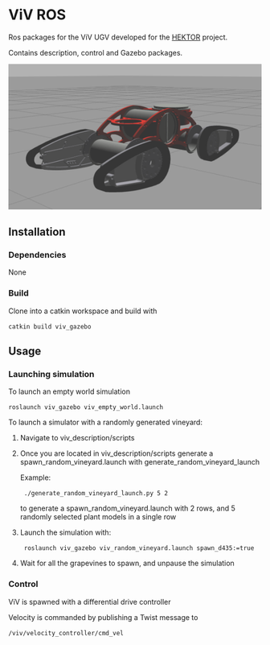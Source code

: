# ViV ROS

Ros packages for the ViV UGV developed for the [HEKTOR](https://hektor.fer.hr/) project.

Contains description, control and Gazebo packages. 

![viv1](doc/viv_pequeno_img.png)

## Installation

### Dependencies
None
### Build

Clone into a catkin workspace and build with

	catkin build viv_gazebo

## Usage

### Launching simulation

To launch an empty world simulation

	roslaunch viv_gazebo viv_empty_world.launch  

To launch a simulator with a randomly generated vineyard:

1. Navigate to viv_description/scripts

2. Once you are located in viv_description/scripts generate a spawn_random_vineyard.launch with generate_random_vineyard_launch 
	
	Example:

		./generate_random_vineyard_launch.py 5 2  

	to generate a spawn_random_vineyard.launch with 2 rows, and 5 randomly selected plant models in a single row

3. Launch the simulation with:

		roslaunch viv_gazebo viv_random_vineyard.launch spawn_d435:=true

3. Wait for all the grapevines to spawn, and unpause the simulation


### Control
ViV is spawned with a differential drive controller 

Velocity is commanded by publishing a Twist message to 
   
    /viv/velocity_controller/cmd_vel
